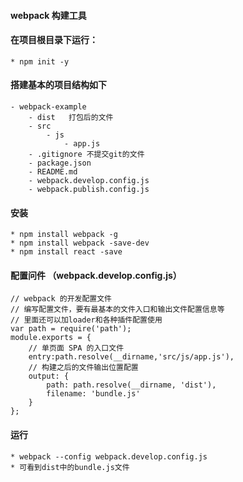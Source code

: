 #### webpack 构建工具
#### 在项目根目录下运行：
    * npm init -y
#### 搭建基本的项目结构如下
    - webpack-example
        - dist   打包后的文件
        - src
            - js
                - app.js
        - .gitignore 不提交git的文件
        - package.json
        - README.md
        - webpack.develop.config.js
        - webpack.publish.config.js
#### 安装
    * npm install webpack -g
    * npm install webpack -save-dev
    * npm install react -save
#### 配置问件 （webpack.develop.config.js）
```
// webpack 的开发配置文件
// 编写配置文件，要有最基本的文件入口和输出文件配置信息等
// 里面还可以加loader和各种插件配置使用
var path = require('path');
module.exports = {
    // 单页面 SPA 的入口文件
    entry:path.resolve(__dirname,'src/js/app.js'),
    // 构建之后的文件输出位置配置
    output: {
        path: path.resolve(__dirname, 'dist'),
        filename: 'bundle.js'
    }
};
```
#### 运行
    * webpack --config webpack.develop.config.js
    * 可看到dist中的bundle.js文件


